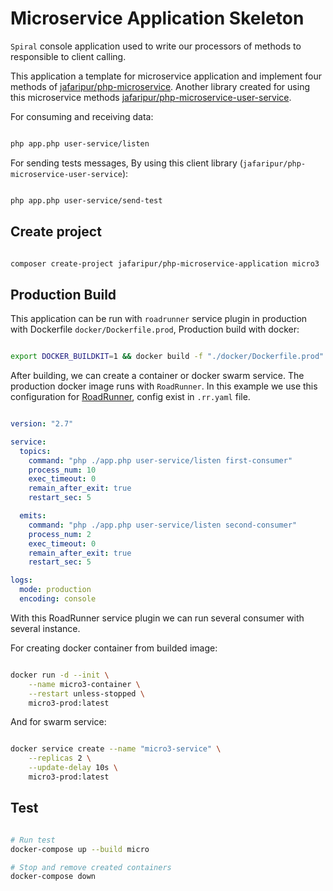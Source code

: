 # Microservice Application Skeleton

`Spiral` console application used to write our processors of methods to responsible to client calling.


This application a template for microservice application and implement four methods of [jafaripur/php-microservice](https://github.com/jafaripur/php-microservice). Another library created for using this microservice methods [jafaripur/php-microservice-user-service](https://github.com/jafaripur/php-microservice-user-service).

For consuming and receiving data:

```bash

php app.php user-service/listen

```

For sending tests messages, By using this client library (`jafaripur/php-microservice-user-service`):

```bash

php app.php user-service/send-test

```

## Create project

```bash

composer create-project jafaripur/php-microservice-application micro3

```

## Production Build

This application can be run with `roadrunner` service plugin in production with Dockerfile `docker/Dockerfile.prod`, Production build with docker:

```bash

export DOCKER_BUILDKIT=1 && docker build -f "./docker/Dockerfile.prod" -t "micro3-prod:latest" .

```

After building, we can create a container or docker swarm service. The production docker image runs with `RoadRunner`. In this example we use this configuration for [RoadRunner](https://github.com/roadrunner-server/roadrunner), config exist in `.rr.yaml` file.

```yml

version: "2.7"

service:
  topics:
    command: "php ./app.php user-service/listen first-consumer"
    process_num: 10
    exec_timeout: 0
    remain_after_exit: true
    restart_sec: 5

  emits:
    command: "php ./app.php user-service/listen second-consumer"
    process_num: 2
    exec_timeout: 0
    remain_after_exit: true
    restart_sec: 5

logs:
  mode: production
  encoding: console

```

With this RoadRunner service plugin we can run several consumer with several instance.

For creating docker container from builded image:

```bash

docker run -d --init \
    --name micro3-container \
    --restart unless-stopped \
    micro3-prod:latest

```

And for swarm service:

```bash

docker service create --name "micro3-service" \
    --replicas 2 \
    --update-delay 10s \
    micro3-prod:latest

```

## Test

```bash

# Run test
docker-compose up --build micro

# Stop and remove created containers
docker-compose down

```
